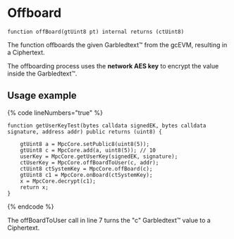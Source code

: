 # Offboard

```solidity
function offBoard(gtUint8 pt) internal returns (ctUint8)
```

The function offboards the given Garbledtext™ from the gcEVM, resulting in a Ciphertext.

The offboarding process uses the **network AES key** to encrypt the value inside the Garbledtext™.

## Usage example

{% code lineNumbers="true" %}
```solidity
function getUserKeyTest(bytes calldata signedEK, bytes calldata signature, address addr) public returns (uint8) {

    gtUint8 a = MpcCore.setPublic8(uint8(5));
    gtUint8 c = MpcCore.add(a, uint8(5)); // 10
    userKey = MpcCore.getUserKey(signedEK, signature);
    ctUserKey = MpcCore.offBoardToUser(c, addr);
    ctUint8 ctSystemKey = MpcCore.offBoard(c);
    gtUint8 c1 = MpcCore.onBoard(ctSystemKey);
    x = MpcCore.decrypt(c1);
    return x;
}
```
{% endcode %}

The offBoardToUser call in line 7 turns the "c" Garbledtext™ value to a Ciphertext.
